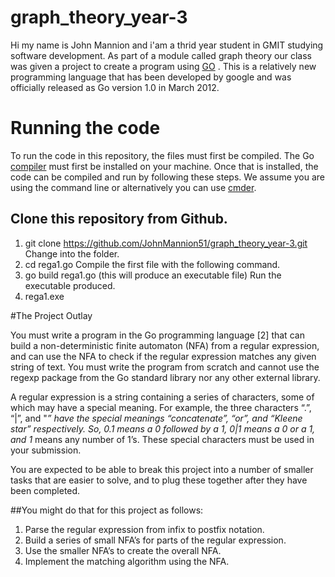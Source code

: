 # graph_theory_year-3

Hi my name is John Mannion and i'am a thrid year student in GMIT studying software development. As part of a module called 
graph theory our class was given a project to create a program using [GO](https://golang.org/)  .
This is a relatively new programming language that has been developed by google and was officially released as Go version 1.0 in March 2012. 

# Running the code

To run the code in this repository, the files must first be compiled. The Go [compiler](https://golang.org/doc/install) 
must first be installed on your machine. Once that is installed, the code can be compiled and run by following these steps. 
We assume you are using the command line or alternatively you can use [cmder](https://cmder.en.softonic.com/).

## Clone this repository from Github.
1. git clone https://github.com/JohnMannion51/graph_theory_year-3.git
Change into the folder.
2. cd rega1.go
Compile the first file with the following command.
3. go build rega1.go
(this will produce an executable file)
Run the executable produced.
4. rega1.exe

#The Project Outlay

You must write a program in the Go programming language [2] that can
build a non-deterministic finite automaton (NFA) from a regular expression,
and can use the NFA to check if the regular expression matches any given
string of text. You must write the program from scratch and cannot use the
regexp package from the Go standard library nor any other external library.

A regular expression is a string containing a series of characters, some
of which may have a special meaning. For example, the three characters
“.”, “|”, and "*” have the special meanings “concatenate”, “or”, and “Kleene
star” respectively. So, 0.1 means a 0 followed by a 1, 0|1 means a 0 or a 1,
and 1* means any number of 1’s. These special characters must be used in
your submission.

You are expected to be able to break this project into a number of smaller
tasks that are easier to solve, and to plug these together after they have been
completed. 

##You might do that for this project as follows:
1. Parse the regular expression from infix to postfix notation.
2. Build a series of small NFA’s for parts of the regular expression.
3. Use the smaller NFA’s to create the overall NFA.
4. Implement the matching algorithm using the NFA.

